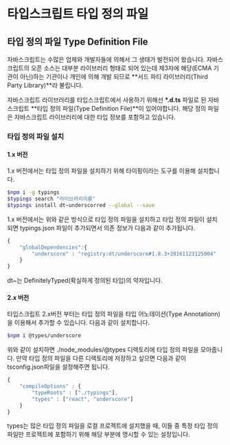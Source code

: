 # 타입스크립트 타입 정의 파일

## 타입 정의 파일 Type Definition File

 자바스크립트는 수많은 업체와 개발자들에 의해서 그 생태가 발전되어 왔습니다. 자바스크립트의 오픈 소스는 대부분 라이브러리 형태로 되어 있는데 제3자에 해당\(ECMA 기관이 아닌\)하는 기관이나 개인에 의해 개발 되므로 **서드 파티 라이브러리\(Third Party Library\)**라 불립니다.

 자바스크립트 라이브러리를 타입스크립트에서 사용하기 위해선 **\*.d.ts** 파일로 된 자바스크립트 **타입 정의 파일\(Type Definition File\)**이 있어야합니다. 해당 정의 파일은 자바스크립트 라이브러리에 대한 타입 정보를 포함하고 있습니다. 



### 타입 정의 파일 설치

#### 1.x 버전

 1.x 버전에서는 타입 정의 파일을 설치하기 위해 타이핑이라는 도구를 이용해 설치합니다. 

```bash
$npm i -g typings
$typings search "라이브러리이름"
$typings install dt~underscorred --global --save
```

1.x 버전에서는 위와 같은 방식으로 타입 정의 파일을 설치하고 타입 정의 파일이 설치 되면 typings.json 파일이 추가되면서 의존 정보가 다음과 같이 추가됩니다.

```javascript
{
    "globalDependencies":{
        "underscore" : "registry:dt/underscore#1.8.3+20161123125004"
    }
}
```

 dt~는 DefinitelyTyped\(확실하게 정의된 타입\)의 약자입니다. 

#### 2.x 버전

 타입스크립트 2.x버전 부터는 타입 정의 파일을 타입 어노테이션\(Type Annotationn\)을 이용해서 추가할 수 있습니다. 다음과 같이 설치합니다.

```bash
$npm i @types/underscore
```

 위와 같이 설치하면 ./node\_modules/@types 디렉토리에 타입 정의 파일을 모아줍니다. 만약 타입 정의 파일을 다른 디렉토리에 저장하고 싶으면 다음과 같이 tsconfig.json파일을 설정해주면 됩니다.

```javascript
{
    "compileOptions" : {
        "typeRoots" : ["./typings"],
        "types" : ["react", "underscore"]
    }
}
```

 types는 많은 타입 정의 파일을 로컬 프로젝트에 설치했을 때, 이들 중 특정 타입 정의 파일만 프로젝트에 포함하기 위해 해당 부분에 명시할 수 있는 설정입니다. 


